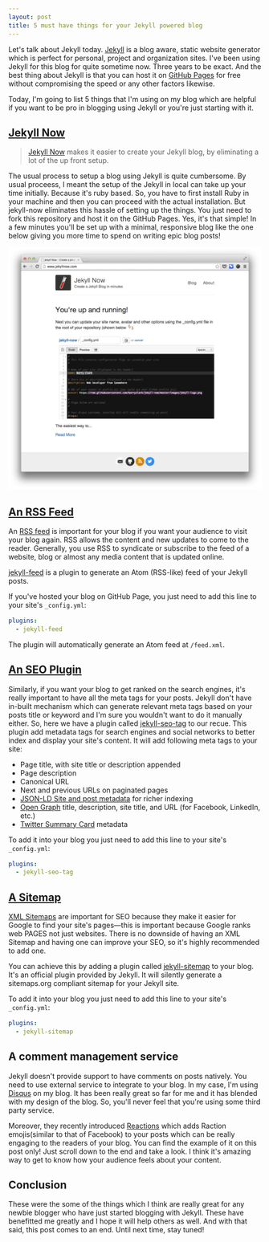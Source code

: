 ```yaml
---
layout: post
title: 5 must have things for your Jekyll powered blog
---
```


Let's talk about Jekyll today. [Jekyll](https://jekyllrb.com/) is a blog aware, static website generator which is perfect for personal, project and organization sites. I've been using Jekyll for this blog for quite sometime now. Three years to be exact. And the best thing about Jekyll is that you can host it on [GitHub Pages](https://pages.github.com/) for free without compromising the speed or any other factors likewise.

Today, I'm going to list 5 things that I'm using on my blog which are helpful if you want to be pro in blogging using Jekyll or you're just starting with it.

## [Jekyll Now](https://github.com/barryclark/jekyll-now)

> [Jekyll Now](https://github.com/barryclark/jekyll-now) makes it easier to create your Jekyll blog, by eliminating a lot of the up front setup.

The usual process to setup a blog using Jekyll is quite cumbersome. By usual proceess, I meant the setup of the Jekyll in local can take up your time initially. Because it's ruby based. So, you have to first install Ruby in your machine and then you can proceed with the actual installation. But jekyll-now eliminates this hassle of setting up the things. You just need to fork this repository and host it on the GitHub Pages. Yes, it's that simple! In a few minutes you'll be set up with a minimal, responsive blog like the one below giving you more time to spend on writing epic blog posts!

![](/images/jekyll-now-theme-screenshot.jpg)

## [An RSS Feed](https://github.com/jekyll/jekyll-feed)

An [RSS feed](https://en.wikipedia.org/wiki/RSS) is important for your blog if you want your audience to visit your blog again.  RSS allows the content and new updates to come to the reader. Generally, you use RSS to syndicate or subscribe to the feed of a website, blog or almost any media content that is updated online. 

[jekyll-feed](https://github.com/jekyll/jekyll-feed) is a plugin to generate an Atom (RSS-like) feed of your Jekyll posts. 

If you've hosted your blog on GitHub Page, you just need to add this line to your site's `_config.yml`:

```yml
plugins:
  - jekyll-feed
```

The plugin will automatically generate an Atom feed at `/feed.xml`.

## [An SEO Plugin](https://github.com/jekyll/jekyll-seo-tag)

Similarly, if you want your blog to get ranked on the search engines, it's really important to have all the meta tags for your posts. Jekyll don't have in-built mechanism which can generate relevant meta tags based on your posts title or keyword and I'm sure you wouldn't want to do it manually either. So, here we have a plugin called [jekyll-seo-tag](https://github.com/jekyll/jekyll-seo-tag) to our recue. This plugin add metadata tags for search engines and social networks to better index and display your site's content. It will add following meta tags to your site:

* Page title, with site title or description appended
* Page description
* Canonical URL
* Next and previous URLs on paginated pages
* [JSON-LD Site and post metadata](https://developers.google.com/structured-data/) for richer indexing
* [Open Graph](http://ogp.me/) title, description, site title, and URL (for Facebook, LinkedIn, etc.)
* [Twitter Summary Card](https://dev.twitter.com/cards/overview) metadata

To add it into your blog you just need to add this line to your site's `_config.yml`:

```yml
plugins:
  - jekyll-seo-tag
```

## [A Sitemap](https://github.com/jekyll/jekyll-sitemap)

[XML Sitemaps](https://en.wikipedia.org/wiki/Sitemaps) are important for SEO because they make it easier for Google to find your site's pages—this is important because Google ranks web PAGES not just websites. There is no downside of having an XML Sitemap and having one can improve your SEO, so it's highly recommended to add one.

You can achieve this by adding a plugin called [jekyll-sitemap](https://github.com/jekyll/jekyll-sitemap) to your blog. It's an official plugin provided by Jekyll. It will silently generate a sitemaps.org compliant sitemap for your Jekyll site.

To add it into your blog you just need to add this line to your site's `_config.yml`:

```yml
plugins:
  - jekyll-sitemap
```

## A comment management service

Jekyll doesn't provide support to have comments on posts natively. You need to use external service to integrate to your blog. In my case, I'm using [Disqus](https://disqus.com/) on my blog. It has been really great so far for me and it has blended with my design of the blog. So, you'll never feel that you're using some third party service. 

Moreover, they recently introduced [Reactions](https://blog.disqus.com/reactions-a-new-way-for-readers-to-engage) which adds Raction emojis(similar to that of Facebook) to your posts which can be really engaging to the readers of your blog. You can find the example of it on this post only! Just scroll down to the end and take a look. I think it's amazing way to get to know how your audience feels about your content.

## Conclusion

These were the some of the things which I think are really great for any newbie blogger who have just started blogging with Jekyll. These have benefitted me greatly and I hope it will help others as well. And with that said, this post comes to an end. Until next time, stay tuned!

